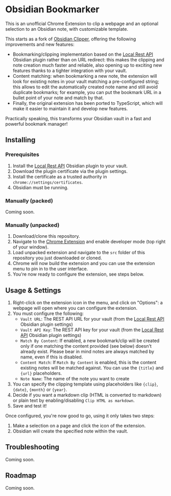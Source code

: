 # Obsidian Bookmarker

This is an unofficial Chrome Extension to clip a webpage and an optional selection to an Obsidian note, with customizable template.

This starts as a fork of [Obsidian Clipper](https://jplattel.github.io/obsidian-clipper), offering the following improvements and new features:
- Bookmarking/clipping implementation based on the [Local Rest API](https://github.com/coddingtonbear/obsidian-local-rest-api) Obsidian plugin rather than on URL redirect: this makes the clipping and note creation much faster and reliable, also opening up to exciting new features thanks to a tighter integration with your vault.
- Content matching: when bookmarking a new note, the extension will look for existing notes in your vault matching a pre-configured string; this allows to edit
the automatically created note name and still avoid duplicate bookmarks; for example, you can put the bookmark URL in a bullet point of your note and match by that.
- Finally, the original extension has been ported to TypeScript, which will make it easier to maintain it and develop new features.

Practically speaking, this transforms your Obsidian vault in a fast and powerful bookmark manager!

## Installing

### Prerequisites

1. Install the [Local Rest API](https://github.com/coddingtonbear/obsidian-local-rest-api) Obsidian plugin to your vault.
2. Download the plugin certificate via the plugin settings.
3. Install the certificate as a trusted authority in `chrome://settings/certificates`.
4. Obsidian must be running.

### Manually (packed)

Coming soon.

### Manually (unpacked)

1.  Download/clone this repository.
2.  Navigate to the [Chrome Extension](chrome://extensions) and enable developer mode (top right of your window).
3.  Load unpacked extension and navigate to the `src` folder of this repository you just downloaded or cloned.
4.  Chrome will now build the extension and you can use the extension menu to pin in to the user interface.
5.  You're now ready to configure the extension, see steps below.

## Usage & Settings

1.  Right-click on the extension icon in the menu, and click on "Options": a webpage will open where you can configure the extension.
2.  You must configure the following:
    -   `Vault URL`: The REST API URL for your vault (from the [Local Rest API](https://github.com/coddingtonbear/obsidian-local-rest-api) Obsidian plugin settings)
    -   `Vault API Key`: The REST API key for your vault (from the [Local Rest API](https://github.com/coddingtonbear/obsidian-local-rest-api) Obsidian plugin settings)
    -   `Match By Content`: If enabled, a new bookmark/clip will be created only if one matching the content provided (see below) doesn't already exist. Please bear in mind notes are always matched by name, even if this is disabled.
    -   `Content Match`: If `Match By Content` is enabled, this is the content existing notes will be matched against. You can use the `{title}` and `{url}` placeholders.
    -   `Note Name`: The name of the note you want to create
3.  You can specify the clipping template using placeholders like `{clip}`, `{date}`, `{month}` or `{year}`.
4.  Decide if you want a markdown clip (HTML is converted to markdown) or plain text by enabling/disabling `Clip HTML as markdown`.
5.  Save and test it!

Once configured, you're now good to go, using it only takes two steps:

1.  Make a selection on a page and click the icon of the extension.
2.  Obsidian will create the specified note within the vault.

## Troubleshooting

Coming soon.

## Roadmap

Coming soon.
